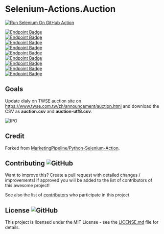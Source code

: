 # Selenium-Actions.Auction
[![Run Selenium On GitHub Action](https://github.com/wenchiehlee/Selenium-Actions.Auction/actions/workflows/Selenium-Action.yaml/badge.svg)](https://github.com/wenchiehlee/Selenium-Actions.Auction/actions/workflows/Selenium-Action.yaml)

[![Endpoint Badge](https://img.shields.io/endpoint?url=https://raw.githubusercontent.com/wenchiehlee/Selenium-Actions.Auction/main/total.json)](total.json.csv)<br>
[![Endpoint Badge](https://img.shields.io/endpoint?url=https://raw.githubusercontent.com/wenchiehlee/Selenium-Actions.Auction/main/cancel.json)](cancel.csv)<br>
[![Endpoint Badge](https://img.shields.io/endpoint?url=https://raw.githubusercontent.com/wenchiehlee/Selenium-Actions.Auction/main/auction-company.json)](auction-company.csv)<br>
[![Endpoint Badge](https://img.shields.io/endpoint?url=https://raw.githubusercontent.com/wenchiehlee/Selenium-Actions.Auction/main/auction-company-filter.json)](auction-company-filter.csv)<br>
[![Endpoint Badge](https://img.shields.io/endpoint?url=https://raw.githubusercontent.com/wenchiehlee/Selenium-Actions.Auction/main/auction-company-inno.json)](auction-company-inno.csv)<br>
[![Endpoint Badge](https://img.shields.io/endpoint?url=https://raw.githubusercontent.com/wenchiehlee/Selenium-Actions.Auction/main/auctioned.json)](auctioned.csv)<br>
[![Endpoint Badge](https://img.shields.io/endpoint?url=https://raw.githubusercontent.com/wenchiehlee/Selenium-Actions.Auction/main/tobe-auctioned.json)](tobe-auctioned.csv)<br>
[![Endpoint Badge](https://img.shields.io/endpoint?url=https://raw.githubusercontent.com/wenchiehlee/Selenium-Actions.Auction/main/auctioned-filter.json)](auctioned-filter.csv)<br>
[![Endpoint Badge](https://img.shields.io/endpoint?url=https://raw.githubusercontent.com/wenchiehlee/Selenium-Actions.Auction/main/auctioned-inno.json)](auctioned-inno.csv)<br>



## Goals
Update dialy on TWSE auction site on https://www.twse.com.tw/zh/announcement/auction.html and download the CSV as **auction.csv** and **auction-utf8.csv**.

![IPO](http://www.plantuml.com/plantuml/proxy?cache=no&fmt=svg&src=https://raw.githubusercontent.com/wenchiehlee/Selenium-Actions.Auction/refs/heads/main/IPO.plantuml)

## Credit
Forked from [MarketingPipeline/Python-Selenium-Action](https://github.com/MarketingPipeline/Python-Selenium-Action).
  
## Contributing ![GitHub](https://img.shields.io/github/contributors/wenchiehlee/Selenium-Actions.Auction)
Want to improve this? Create a pull request with detailed changes / improvements! If approved you will be added to the list of contributors of this awesome project!


See also the list of
[contributors](https://github.com/wenchiehlee/Selenium-Actions.Auction/graphs/contributors) who
participate in this project.

## License ![GitHub](https://img.shields.io/github/license/wenchiehlee/Selenium-Actions.Auction)

This project is licensed under the MIT License - see the
[LICENSE.md](https://raw.githubusercontent.com/wenchiehlee/Selenium-Actions.Auction/refs/heads/main/LICENSE.md) file for
details.



